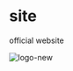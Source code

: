 # site
official website


![logo-new](https://github.com/ArchItalia/site/assets/117321045/fea50868-2f9b-40c2-a877-a747db19bca7)
